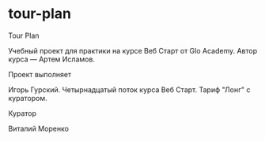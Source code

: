 # tour-plan

Tour Plan

Учебный проект для практики на курсе Веб Старт от Glo Academy. Автор курса — Артем Исламов.

Проект выполняет

Игорь Гурский. Четырнадцатый поток курса Веб Старт. Тариф "Лонг" с куратором.

Куратор

Виталий Моренко
